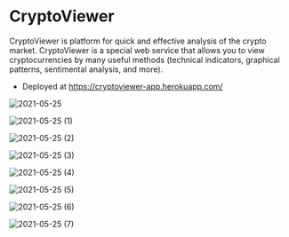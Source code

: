 # CryptoViewer
CryptoViewer is platform for quick and effective analysis of the crypto market. CryptoViewer is a special web service that allows you to view cryptocurrencies by many useful methods (technical indicators, graphical patterns, sentimental analysis, and more).

* Deployed at https://cryptoviewer-app.herokuapp.com/

![2021-05-25](https://user-images.githubusercontent.com/68358028/119539781-acb52580-bd9d-11eb-9184-9192536d70be.png)

![2021-05-25 (1)](https://user-images.githubusercontent.com/68358028/119539977-edad3a00-bd9d-11eb-958f-9bcf24b69a50.png)


![2021-05-25 (2)](https://user-images.githubusercontent.com/68358028/119540040-0289cd80-bd9e-11eb-8842-aef65c9f2564.png)

![2021-05-25 (3)](https://user-images.githubusercontent.com/68358028/119540135-1fbe9c00-bd9e-11eb-860e-a2a30c489931.png)

![2021-05-25 (4)](https://user-images.githubusercontent.com/68358028/119540194-36fd8980-bd9e-11eb-972a-61519ee3219b.png)

![2021-05-25 (5)](https://user-images.githubusercontent.com/68358028/119540248-4bda1d00-bd9e-11eb-8d81-bbea653cb4b1.png)

![2021-05-25 (6)](https://user-images.githubusercontent.com/68358028/119540357-68765500-bd9e-11eb-87f1-a24ed36b9d3c.png)

![2021-05-25 (7)](https://user-images.githubusercontent.com/68358028/119540427-7d52e880-bd9e-11eb-90e3-d316f7c45113.png)
